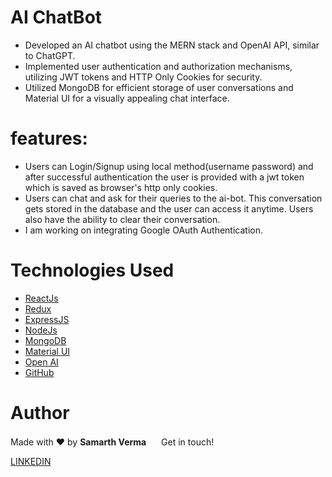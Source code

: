 # AI ChatBot
- Developed an AI chatbot using the MERN stack and OpenAI API, similar to ChatGPT.
- Implemented user authentication and authorization mechanisms, utilizing JWT tokens and HTTP Only Cookies for
security.
- Utilized MongoDB for efficient storage of user conversations and Material UI for a visually appealing chat interface.

# features:
- Users can Login/Signup using local method(username password) and after successful authentication the user is provided with a jwt token which is saved as browser's http only cookies.
- Users can chat and ask for their queries to the ai-bot. This conversation gets stored in the database and the user can access it anytime. Users also have the ability to clear their conversation.
- I am working on integrating Google OAuth Authentication.

# Technologies Used

- [ReactJs](https://reactjs.org/)
- [Redux](https://redux.js.org/)
- [ExpressJS](https://expressjs.com/)
- [NodeJs](https://nodejs.org/en/learn/getting-started/introduction-to-nodejs)
- [MongoDB](https://www.mongodb.com/docs/)
- [Material UI](https://mui.com/material-ui/)
- [Open AI](https://openai.com/)
- [GitHub](http://github.com)

# Author

Made with ❤️ by <b>Samarth Verma</b> <img src="https://raw.githubusercontent.com/MartinHeinz/MartinHeinz/master/wave.gif" width="16px"> Get in touch!

[LINKEDIN](https://www.linkedin.com/in/samarth2804/)
